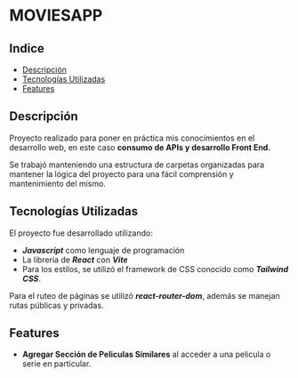 # MOVIESAPP

## Indice

-   [Descripción](#descripcion)
-   [Tecnologías Utilizadas](#tecnologias)
-   [Features](#features)

## Descripción

Proyecto realizado para poner en práctica mis conocimientos en el desarrollo web, en este caso **consumo de APIs y desarrollo Front End.**

Se trabajó manteniendo una estructura de carpetas organizadas para mantener la lógica del proyecto para una fácil comprensión y mantenimiento del mismo.

## Tecnologías Utilizadas

El proyecto fue desarrollado utilizando:

-   **_Javascript_** como lenguaje de programación
-   La librería de **_React_** con **_Vite_**
-   Para los estilos, se utilizó el framework de CSS conocido como **_Tailwind CSS_**.

Para el ruteo de páginas se utilizó **_react-router-dom_**, además se manejan rutas públicas y privadas.

## Features

-   **Agregar Sección de Peliculas Similares** al acceder a una pelicula o serie en particular.
